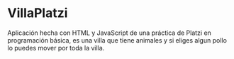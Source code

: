 # VillaPlatzi
Aplicación hecha con HTML y JavaScript de una práctica de Platzi en programación básica, es una villa que tiene animales y si eliges algun pollo lo puedes mover por toda la villa.
